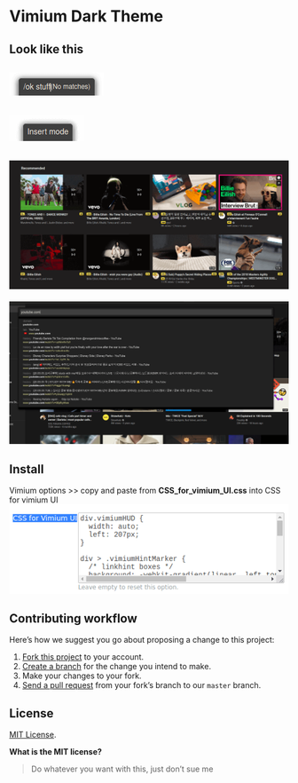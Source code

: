 # Vimium Dark Theme

## Look like this

## ![](img/2020-02-25_15-10_1.png)

## ![](img/2020-02-25_15-10.png)

## ![](img/2020-02-25_15-10_2.png)

![](img/2020-02-25_15-09_1.png)

## Install

Vimium options >> copy and paste from **CSS_for_vimium_UI.css** into CSS for vimium UI
![](img/2020-02-25_15-09.png)

## Contributing workflow

Here’s how we suggest you go about proposing a change to this project:

1. [Fork this project][fork] to your account.
2. [Create a branch][branch] for the change you intend to make.
3. Make your changes to your fork.
4. [Send a pull request][pr] from your fork’s branch to our `master` branch.

[fork]: https://help.github.com/articles/fork-a-repo/
[branch]: https://help.github.com/articles/creating-and-deleting-branches-within-your-repository
[pr]: https://help.github.com/articles/using-pull-requests/

## License

[MIT License](./LICENSE).

**What is the MIT license?**

> Do whatever you want with this, just don’t sue me
